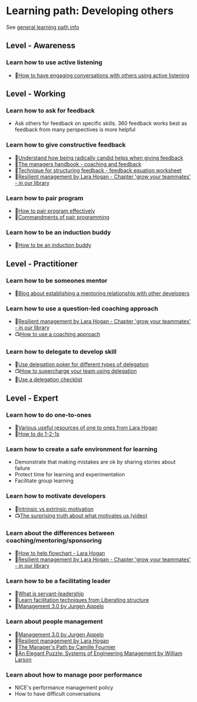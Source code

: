 # Learning path: Developing others

See [general learning path info](learning-paths.md)

## Level - Awareness

### Learn how to use active listening
- 📃[How to have engaging conversations with others using active listening](https://www.verywellmind.com/what-is-active-listening-3024343)

## Level - Working

### Learn how to ask for feedback
- Ask others for feedback on specific skills.  360 feedback works best as feedback from many perspectives is more helpful

### Learn how to give constructive feedback
- 📃[Understand how being radically candid helps when giving feedback](https://www.radicalcandor.com/our-approach/)
- 📘[The managers handbook - coaching and feedback](https://themanagershandbook.com/coaching-feedback#giving-feedback)
- 📃[Technique for structuring feedback - feedback equation worksheet](https://wherewithall.com/tools/#oneonone)
- 📘[Resilient management by Lara Hogan - Chapter 'grow your teammates' - in our library](https://nicedigital.atlassian.net/wiki/spaces/DH/pages/1013448717/Ebooks)

### Learn how to pair program 
- 📃[How to pair program effectively](https://gds.blog.gov.uk/2018/02/06/how-to-pair-program-effectively-in-6-steps/)
- 📃[Commandments of pair programming](../practices/pair-programming-commandments.md)

### Learn how to be an induction buddy
- 📃[How to be an induction buddy](https://tribalhabits.com/induction-buddy/)

## Level - Practitioner

### Learn how to be someones mentor
- 📃[Blog about establishing a mentoring relationship with other developers](https://blog.pragmaticengineer.com/developers-mentoring-other-developers/)

### Learn how to use a question-led coaching approach
- 📘[Resilient management by Lara Hogan - Chapter 'grow your teammates' - in our library](https://nicedigital.atlassian.net/wiki/spaces/DH/pages/1013448717/Ebooks)
- 📺[How to use a coaching approach](https://nicelearning.udemy.com/course/management-coaching-become-an-employee-performance-coach/)

### Learn how to delegate to develop skill
- 📃[Use delegation poker for different types of delegation](https://management30.com/practice/delegation-poker/)
- 📺[How to supercharge your team using delegation](https://www.infoq.com/presentations/teamwork-delegation)
- 📃[Use a delegation checklist](https://noop.nl/2009/11/the-delegation-checklist.html)

## Level - Expert

### Learn how to do one-to-ones
- 📃[Various useful resources of one to ones from Lara Hogan](https://wherewithall.com/tools/#oneonone)
- 📃[How to do 1-2-1s](https://nicedigital.atlassian.net/wiki/spaces/DH/pages/848134329/How+to+do+1-2-1s)

### Learn how to create a safe environment for learning
- Demonstrate that making mistakes are ok by sharing stories about failure
- Protect time for learning and experimentation
- Facilitate group learning

### Learn how to motivate developers
- 📃[Intrinsic vs extrinsic motivation](https://www.verywellmind.com/differences-between-extrinsic-and-intrinsic-motivation-2795384)
- 📺[The surprising truth about what motivates us (video)](https://www.youtube.com/watch?v=u6XAPnuFjJc&t)

### Learn about the differences between coaching/mentoring/sponsoring
- 📃[How to help flowchart - Lara Hogan](https://wherewithall.com/tools/#oneonone)
- 📘[Resilient management by Lara Hogan - Chapter 'grow your teammates' - in our library](https://nicedigital.atlassian.net/wiki/spaces/DH/pages/1013448717/Ebooks)

### Learn how to be a facilitating leader
- 📃[What is servant-leadership](https://en.wikipedia.org/wiki/Servant_leadership)
- 📃[Learn facilitation techniques from Liberating structure](http://www.liberatingstructures.com/ls-menu/)
- 📘[Management 3.0 by Jurgen Appelo](https://management30.com/)

### Learn about people management
- 📘[Management 3.0 by Jurgen Appelo](https://management30.com/)
- 📘[Resilient management by Lara Hogan](https://nicedigital.atlassian.net/wiki/spaces/DH/pages/1013448717/Ebooks)
- 📘[The Manager's Path by Camille Fournier](https://www.oreilly.com/library/view/the-managers-path/9781491973882/)
- 📘[An Elegant Puzzle: Systems of Engineering Management by William Larson](https://lethain.com/elegant-puzzle/)

### Learn about how to manage poor performance
- NICE's performance management policy
- How to have difficult conversations


